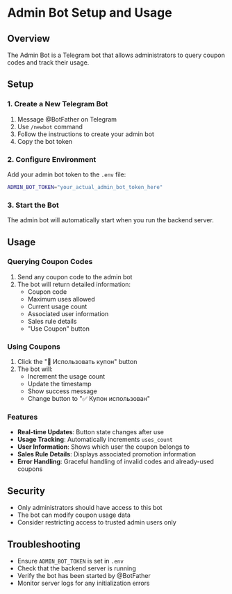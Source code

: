 # Admin Bot Setup and Usage

## Overview
The Admin Bot is a Telegram bot that allows administrators to query coupon codes and track their usage.

## Setup

### 1. Create a New Telegram Bot
1. Message @BotFather on Telegram
2. Use `/newbot` command
3. Follow the instructions to create your admin bot
4. Copy the bot token

### 2. Configure Environment
Add your admin bot token to the `.env` file:
```bash
ADMIN_BOT_TOKEN="your_actual_admin_bot_token_here"
```

### 3. Start the Bot
The admin bot will automatically start when you run the backend server.

## Usage

### Querying Coupon Codes
1. Send any coupon code to the admin bot
2. The bot will return detailed information:
   - Coupon code
   - Maximum uses allowed
   - Current usage count
   - Associated user information
   - Sales rule details
   - "Use Coupon" button

### Using Coupons
1. Click the "🎫 Использовать купон" button
2. The bot will:
   - Increment the usage count
   - Update the timestamp
   - Show success message
   - Change button to "✅ Купон использован"

### Features
- **Real-time Updates**: Button state changes after use
- **Usage Tracking**: Automatically increments `uses_count`
- **User Information**: Shows which user the coupon belongs to
- **Sales Rule Details**: Displays associated promotion information
- **Error Handling**: Graceful handling of invalid codes and already-used coupons

## Security
- Only administrators should have access to this bot
- The bot can modify coupon usage data
- Consider restricting access to trusted admin users only

## Troubleshooting
- Ensure `ADMIN_BOT_TOKEN` is set in `.env`
- Check that the backend server is running
- Verify the bot has been started by @BotFather
- Monitor server logs for any initialization errors 